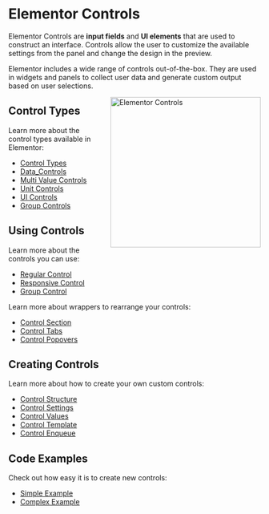 # Elementor Controls

<Badge type="tip" vertical="top" text="Elementor Core" /> <Badge type="warning" vertical="top" text="Advanced" />

Elementor Controls are **input fields** and **UI elements** that are used to construct an interface. Controls allow the user to customize the available settings from the panel and change the design in the preview.

Elementor includes a wide range of controls out-of-the-box. They are used in widgets and panels to collect user data and generate custom output based on user selections.

<img :src="$withBase('/assets/img/elementor-controls.png')" alt="Elementor Controls" style="float: right; width: 300px; margin-left: 20px; margin-bottom: 20px;">

## Control Types

Learn more about the control types available in Elementor:

* [Control Types](./control-types/)
* [Data_Controls](./data-controls/)
* [Multi Value Controls](./multi-value-controls/)
* [Unit Controls](./unit-controls/)
* [UI Controls](./ui-controls/)
* [Group Controls](./group-controls/)

## Using Controls

Learn more about the controls you can use:

* [Regular Control](./regular-control/)
* [Responsive Control](./responsive-control/)
* [Group Control](./group-control/)

Learn more about wrappers to rearrange your controls:

* [Control Section](./control-section/)
* [Control Tabs](./control-tabs/)
* [Control Popovers](./control-popovers/)

## Creating Controls

Learn more about how to create your own custom controls:

* [Control Structure](./control-structure/)
* [Control Settings](./control-settings/)
* [Control Values](./control-values/)
* [Control Template](./control-template/)
* [Control Enqueue](./control-enqueue/)

## Code Examples

Check out how easy it is to create new controls:

* [Simple Example](./simple-example/)
* [Complex Example](./complex-example/)
